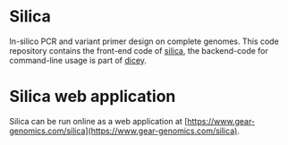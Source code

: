 # Silica

In-silico PCR and variant primer design on complete genomes. This code repository contains the front-end code of [silica](https://www.gear-genomics.com/silica/), the backend-code for command-line usage is part of [dicey](https://github.com/gear-genomics/dicey).

# Silica web application

Silica can be run online as a web application at [https://www.gear-genomics.com/silica](https://www.gear-genomics.com/silica).